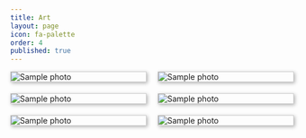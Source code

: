```yaml
---
title: Art
layout: page
icon: fa-palette
order: 4
published: true
---
```

<title>Example</title>
<style>
.grid { 
  display: grid;
  grid-template-columns: repeat(auto-fill, minmax(200px, 1fr));
  grid-gap: 20px;
  align-items: stretch;
  }
.grid img {
  border: 1px solid #ccc;
  box-shadow: 2px 2px 6px 0px  rgba(0,0,0,0.3);
  max-width: 100%;
}
</style>
<main class="grid">
  <img src="https://ami-az.github.io/assets/images/pricetable.PNG" alt="Sample photo">
  <img src="https://ami-az.github.io/assets/images/pricetable.PNG" alt="Sample photo">
  <img src="https://ami-az.github.io/assets/images/pricetable.PNG" alt="Sample photo">
  <img src="https://ami-az.github.io/assets/images/pricetable.PNG" alt="Sample photo">
  <img src="https://ami-az.github.io/assets/images/pricetable.PNG" alt="Sample photo">
  <img src="https://ami-az.github.io/assets/images/pricetable.PNG" alt="Sample photo">
</main>
